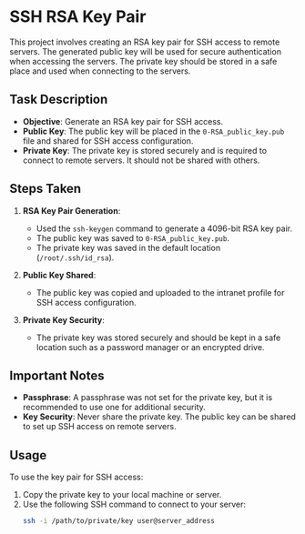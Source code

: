 # SSH RSA Key Pair

This project involves creating an RSA key pair for SSH access to remote servers. The generated public key will be used for secure authentication when accessing the servers. The private key should be stored in a safe place and used when connecting to the servers.

## Task Description

- **Objective**: Generate an RSA key pair for SSH access.
- **Public Key**: The public key will be placed in the `0-RSA_public_key.pub` file and shared for SSH access configuration.
- **Private Key**: The private key is stored securely and is required to connect to remote servers. It should not be shared with others.

## Steps Taken

1. **RSA Key Pair Generation**:
   - Used the `ssh-keygen` command to generate a 4096-bit RSA key pair.
   - The public key was saved to `0-RSA_public_key.pub`.
   - The private key was saved in the default location (`/root/.ssh/id_rsa`).

2. **Public Key Shared**:
   - The public key was copied and uploaded to the intranet profile for SSH access configuration.

3. **Private Key Security**:
   - The private key was stored securely and should be kept in a safe location such as a password manager or an encrypted drive.

## Important Notes

- **Passphrase**: A passphrase was not set for the private key, but it is recommended to use one for additional security.
- **Key Security**: Never share the private key. The public key can be shared to set up SSH access on remote servers.

## Usage

To use the key pair for SSH access:

1. Copy the private key to your local machine or server.
2. Use the following SSH command to connect to your server:
   ```bash
   ssh -i /path/to/private/key user@server_address
